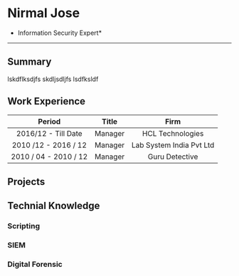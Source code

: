 # Nirmal Jose
* Information Security Expert*
***
## Summary
lskdflksdjfs
skdljsdljfs
lsdfksldf
## Work Experience
|Period   | Title  | Firm  | 
|:-:|:-:|:-:|
|2016/12 - Till Date   |Manager   | HCL Technologies   |
|2010 /12 - 2016 / 12   | Manager  | Lab System India Pvt Ltd  |
|2010 / 04 - 2010 / 12   | Manager   | Guru Detective   |
## Projects
## Technial Knowledge
### Scripting
### SIEM
### Digital Forensic
